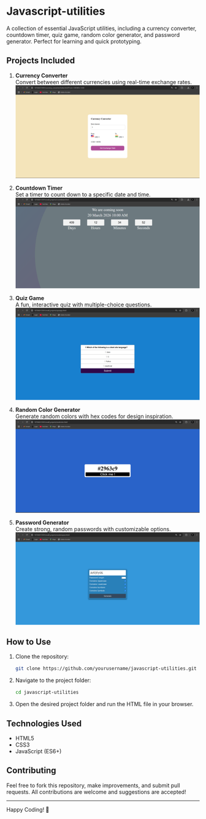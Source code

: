 # Javascript-utilities
A collection of essential JavaScript utilities, including a currency converter, countdown timer, quiz game, random color generator, and password generator. Perfect for learning and quick prototyping.

## Projects Included

1. **Currency Converter**  
   Convert between different currencies using real-time exchange rates.
   ![Screenshot](Screenshots/curr_con.png)

2. **Countdown Timer**  
   Set a timer to count down to a specific date and time.
   ![Screenshot](Screenshots/Countdown.png)

3. **Quiz Game**  
   A fun, interactive quiz with multiple-choice questions.
   ![Screenshot](Screenshots/Quiz_app.png)

4. **Random Color Generator**  
   Generate random colors with hex codes for design inspiration.
   ![Screenshot](Screenshots/colo_gen.png)

5. **Password Generator**  
   Create strong, random passwords with customizable options.
   ![Screenshot](Screenshots/Pass_gen.png)

## How to Use

1. Clone the repository:
   ```bash
   git clone https://github.com/yourusername/javascript-utilities.git
   ```

2. Navigate to the project folder:
   ```bash
   cd javascript-utilities
   ```

3. Open the desired project folder and run the HTML file in your browser.

## Technologies Used

- HTML5
- CSS3
- JavaScript (ES6+)

## Contributing

Feel free to fork this repository, make improvements, and submit pull requests. All contributions are welcome and suggestions are accepted!

---

Happy Coding! 🚀

